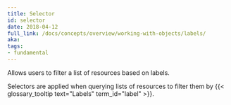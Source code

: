 ```yaml
---
title: Selector
id: selector
date: 2018-04-12
full_link: /docs/concepts/overview/working-with-objects/labels/
aka: 
tags:
- fundamental 
---
```

 Allows users to filter a list of resources based on labels.

<!--more--> 

Selectors are applied when querying lists of resources to filter them by {{< glossary_tooltip text="Labels" term_id="label" >}}.

